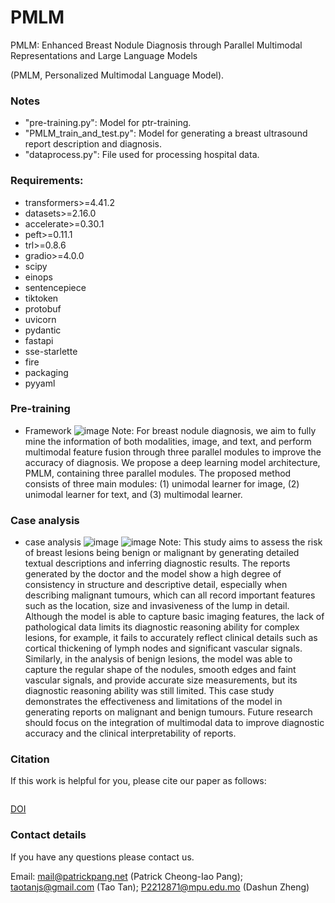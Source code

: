 # PMLM
PMLM: Enhanced Breast Nodule Diagnosis through Parallel Multimodal Representations and Large Language Models

(PMLM, Personalized Multimodal Language Model).

### Notes

* "pre-training.py": Model for ptr-training. 
* "PMLM_train_and_test.py": Model for generating a breast ultrasound report description and diagnosis.
* "dataprocess.py": File used for processing hospital data.

### Requirements:

* transformers>=4.41.2
* datasets>=2.16.0
* accelerate>=0.30.1
* peft>=0.11.1
* trl>=0.8.6
* gradio>=4.0.0
* scipy
* einops
* sentencepiece
* tiktoken
* protobuf
* uvicorn
* pydantic
* fastapi
* sse-starlette
* fire
* packaging
* pyyaml

### Pre-training
* Framework
![image](https://github.com/mpu-patrick-lab/pmlm/Figure/Arch.png)
Note: For breast nodule diagnosis, we aim to fully mine the information of both modalities, image, and text, and perform multimodal feature fusion through three parallel modules to improve the accuracy of diagnosis. We propose a deep learning model architecture, PMLM, containing three parallel modules. The proposed method consists of three main modules: (1) unimodal learner for image, (2) unimodal learner for text, and (3) multimodal learner.

### Case analysis
* case analysis
![image](https://github.com/mpu-patrick-lab/pmlm/Figure/case1.png)
![image](https://github.com/mpu-patrick-lab/pmlm/Figure/case2.png)
Note: This study aims to assess the risk of breast lesions being benign or malignant by generating detailed textual descriptions and inferring diagnostic results. The reports generated by the doctor and the model show a high degree of consistency in structure and descriptive detail, especially when describing malignant tumours, which can all record important features such as the location, size and invasiveness of the lump in detail. Although the model is able to capture basic imaging features, the lack of pathological data limits its diagnostic reasoning ability for complex lesions, for example, it fails to accurately reflect clinical details such as cortical thickening of lymph nodes and significant vascular signals. Similarly, in the analysis of benign lesions, the model was able to capture the regular shape of the nodules, smooth edges and faint vascular signals, and provide accurate size measurements, but its diagnostic reasoning ability was still limited. This case study demonstrates the effectiveness and limitations of the model in generating reports on malignant and benign tumours. Future research should focus on the integration of multimodal data to improve diagnostic accuracy and the clinical interpretability of reports.	


### Citation
If this work is helpful for you, please cite our paper as follows:

```

```
[DOI]()

### Contact details
If you have any questions please contact us. 

Email: mail@patrickpang.net  (Patrick Cheong-Iao Pang); taotanjs@gmail.com (Tao Tan); P2212871@mpu.edu.mo (Dashun Zheng)

